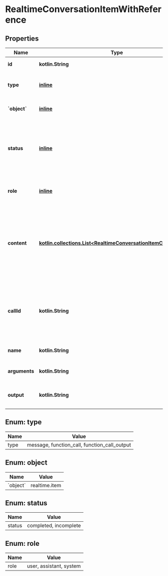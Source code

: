 
# RealtimeConversationItemWithReference

## Properties
| Name | Type | Description | Notes |
| ------------ | ------------- | ------------- | ------------- |
| **id** | **kotlin.String** | For an item of type (&#x60;message&#x60; | &#x60;function_call&#x60; | &#x60;function_call_output&#x60;) this field allows the client to assign the unique ID of the item. It is not required because the server will generate one if not provided.  For an item of type &#x60;item_reference&#x60;, this field is required and is a reference to any item that has previously existed in the conversation.  |  [optional] |
| **type** | [**inline**](#Type) | The type of the item (&#x60;message&#x60;, &#x60;function_call&#x60;, &#x60;function_call_output&#x60;, &#x60;item_reference&#x60;).  |  [optional] |
| **&#x60;object&#x60;** | [**inline**](#&#x60;Object&#x60;) | Identifier for the API object being returned - always &#x60;realtime.item&#x60;.  |  [optional] |
| **status** | [**inline**](#Status) | The status of the item (&#x60;completed&#x60;, &#x60;incomplete&#x60;). These have no effect  on the conversation, but are accepted for consistency with the  &#x60;conversation.item.created&#x60; event.  |  [optional] |
| **role** | [**inline**](#Role) | The role of the message sender (&#x60;user&#x60;, &#x60;assistant&#x60;, &#x60;system&#x60;), only  applicable for &#x60;message&#x60; items.  |  [optional] |
| **content** | [**kotlin.collections.List&lt;RealtimeConversationItemContentInner&gt;**](RealtimeConversationItemContentInner.md) | The content of the message, applicable for &#x60;message&#x60; items.  - Message items of role &#x60;system&#x60; support only &#x60;input_text&#x60; content - Message items of role &#x60;user&#x60; support &#x60;input_text&#x60; and &#x60;input_audio&#x60;    content - Message items of role &#x60;assistant&#x60; support &#x60;text&#x60; content.  |  [optional] |
| **callId** | **kotlin.String** | The ID of the function call (for &#x60;function_call&#x60; and  &#x60;function_call_output&#x60; items). If passed on a &#x60;function_call_output&#x60;  item, the server will check that a &#x60;function_call&#x60; item with the same  ID exists in the conversation history.  |  [optional] |
| **name** | **kotlin.String** | The name of the function being called (for &#x60;function_call&#x60; items).  |  [optional] |
| **arguments** | **kotlin.String** | The arguments of the function call (for &#x60;function_call&#x60; items).  |  [optional] |
| **output** | **kotlin.String** | The output of the function call (for &#x60;function_call_output&#x60; items).  |  [optional] |


<a id="Type"></a>
## Enum: type
| Name | Value |
| ---- | ----- |
| type | message, function_call, function_call_output |


<a id="`Object`"></a>
## Enum: object
| Name | Value |
| ---- | ----- |
| &#x60;object&#x60; | realtime.item |


<a id="Status"></a>
## Enum: status
| Name | Value |
| ---- | ----- |
| status | completed, incomplete |


<a id="Role"></a>
## Enum: role
| Name | Value |
| ---- | ----- |
| role | user, assistant, system |




